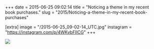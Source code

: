 +++
date = 2015-06-25 09:02:14
title = "Noticing a theme in my recent book purchases."
slug = "2015/Noticing-a-theme-in-my-recent-book-purchases"

[extra]
image = "/2015-06-25_09-02-14_UTC.jpg"
instagram = "https://instagram.com/p/4WKvbFIICG"
+++

<img src="/2015-06-25_09-02-14_UTC.jpg" />
